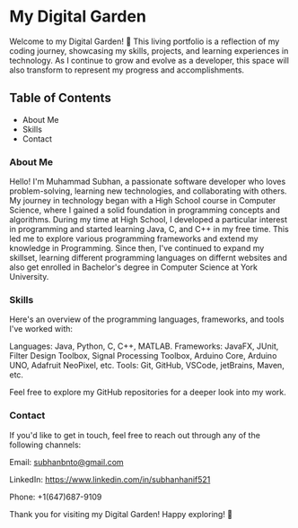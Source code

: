 # My Digital Garden
Welcome to my Digital Garden! 🌱 This living portfolio is a reflection of my coding journey, showcasing my skills, projects, and learning experiences in technology. As I continue to grow and evolve as a developer, this space will also transform to represent my progress and accomplishments.

## Table of Contents

- About Me
- Skills
- Contact

### About Me

Hello! I'm Muhammad Subhan, a passionate software developer who loves problem-solving, learning new technologies, and collaborating with others. My journey in technology began with a High School course in Computer Science, where I gained a solid foundation in programming concepts and algorithms. During my time at High School, I developed a particular interest in programming and started learning Java, C, and C++ in my free time. This led me to explore various programming frameworks and extend my knowledge in Programming. Since then, I've continued to expand my skillset, learning different programming languages on differnt websites and also get enrolled in Bachelor's degree in Computer Science at York University. 


### Skills

Here's an overview of the programming languages, frameworks, and tools I've worked with:

Languages: Java, Python, C, C++, MATLAB.
Frameworks: JavaFX, JUnit, Filter Design Toolbox, Signal Processing Toolbox, Arduino Core, Arduino UNO, Adafruit NeoPixel, etc.
Tools: Git, GitHub, VSCode, jetBrains, Maven, etc.

Feel free to explore my GitHub repositories for a deeper look into my work.


### Contact

If you'd like to get in touch, feel free to reach out through any of the following channels:

Email: subhanbnto@gmail.com

LinkedIn: https://www.linkedin.com/in/subhanhanif521

Phone: +1(647)687-9109

Thank you for visiting my Digital Garden! Happy exploring! 🌿
